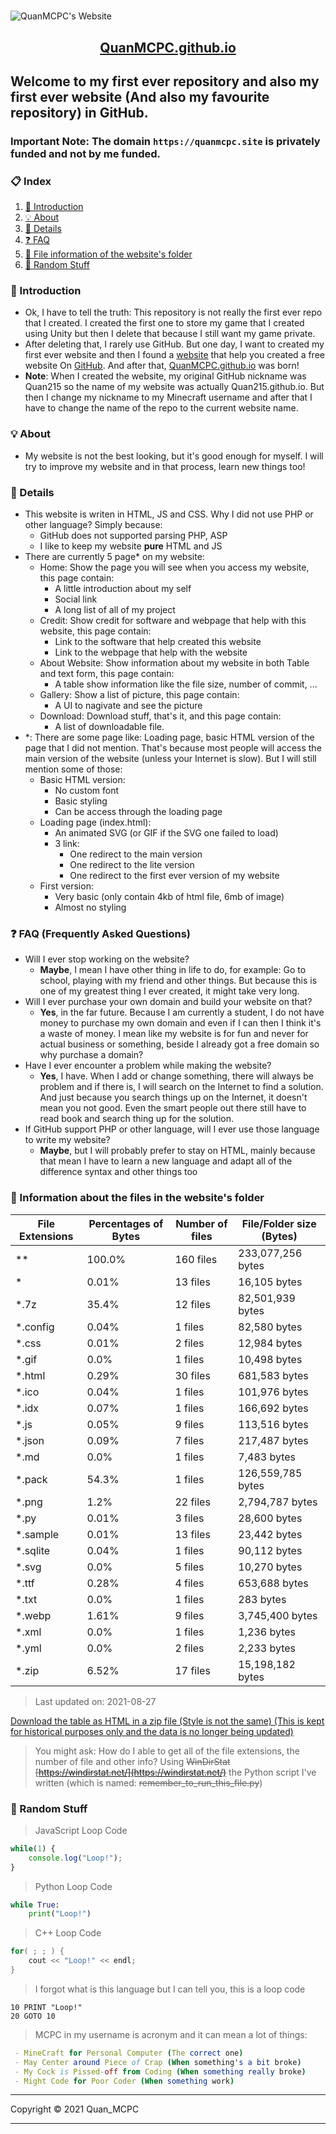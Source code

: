 <h1 style="text-align: center"></h1>

![QuanMCPC's Website](https://quanmcpc.github.io/website/image/social_preview.png)

<p align="center">
    <a href="https://quanmcpc.github.io">
        <h2 align="center">QuanMCPC.github.io</h2>
    </a>
</p>

## Welcome to my first ever repository and also my first ever website (And also my favourite repository) in GitHub.

### Important Note: The domain `https://quanmcpc.site` is privately funded and not by me funded.

### 📋 Index
1. [📕 Introduction](#-introduction)
2. [💡 About](#-about)
3. [📖 Details](#-details)
4. [❓ FAQ](#-faq-frequently-asked-questions)
5. [📁 File information of the website's folder](#-information-about-the-files-in-the-websites-folder)
6. [👀 Random Stuff](#-random-stuff)
### 📕 Introduction
* Ok, I have to tell the truth: This repository is not really the first ever repo that I created. I created the first one to store my game that I created using Unity but then I delete that because I still want my game private.
* After deleting that, I rarely use GitHub. But one day, I want to created my first ever website and then I found a [website](https://medium.com/@svinkle/publish-and-share-your-own-website-for-free-with-github-2eff049a1cb5) that help you created a free website On [GitHub](https://github.com). And after that, [QuanMCPC.github.io](https://quanmcpc.github.io) was born!
* **Note**: When I created the website, my original GitHub nickname was Quan215 so the name of my website was actually Quan215.github.io. But then I change my nickname to my Minecraft username and after that I have to change the name of the repo to the current website name.
### 💡 About
- My website is not the best looking, but it's good enough for myself. I will try to improve my website and in that process, learn new things too!
### 📖 Details
- This website is writen in HTML, JS and CSS. Why I did not use PHP or other language? Simply because:
    - GitHub does not supported parsing PHP, ASP
    - I like to keep my website **pure** HTML and JS
- There are currently 5 page* on my website:
    - Home: Show the page you will see when you access my website, this page contain:
        - A little introduction about my self
        - Social link
        - A long list of all of my project
    - Credit: Show credit for software and webpage that help with this website, this page contain:
        - Link to the software that help created this website
        - Link to the webpage that help with the website
    - About Website: Show information about my website in both Table and text form, this page contain:
        - A table show information like the file size, number of commit, ...
    - Gallery: Show a list of picture, this page contain:
        - A UI to nagivate and see the picture
    - Download: Download stuff, that's it, and this page contain:
        - A list of downloadable file.
- *: There are some page like: Loading page, basic HTML version of the page that I did not mention. That's because most people will access the main version of the website (unless your Internet is slow). But I will still mention some of those:
    - Basic HTML version:
        - No custom font
        - Basic styling
        - Can be access through the loading page
    - Loading page (index.html):
        - An animated SVG (or GIF if the SVG one failed to load)
        - 3 link:
            - One redirect to the main version
            - One redirect to the lite version
            - One redirect to the first ever version of my website
    - First version:
        - Very basic (only contain 4kb of html file, 6mb of image)
        - Almost no styling
### ❓ FAQ (Frequently Asked Questions)
- Will I ever stop working on the website?
    - **Maybe**, I mean I have other thing in life to do, for example: Go to school, playing with my friend and other things. But because this is one of my greatest thing I ever created, it might take very long.
- Will I ever purchase your own domain and build your website on that?
    - **Yes**, in the far future. Because I am currently a student, I do not have money to purchase my own domain and even if I can then I think it's a waste of money. I mean like my website is for fun and never for actual business or something, beside I already got a free domain so why purchase a domain?
- Have I ever encounter a problem while making the website?
    - **Yes**, I have. When I add or change something, there will always be problem and if there is, I will search on the Internet to find a solution. And just because you search things up on the Internet, it doesn't mean you not good. Even the smart people out there still have to read book and search thing up for the solution.
- If GitHub support PHP or other language, will I ever use those language to write my website?
    - **Maybe**, but I will probably prefer to stay on HTML, mainly because that mean I have to learn a new language and adapt all of the difference syntax and other things too
### 📁 Information about the files in the website's folder
<!--python_data_start-->
File Extensions | Percentages of Bytes | Number of files | File/Folder size (Bytes)
----------------|--------------------- |-----------------|--------------------------
\** | 100.0% | 160 files | 233,077,256 bytes
\* | 0.01% | 13 files | 16,105 bytes
\*.7z | 35.4% | 12 files | 82,501,939 bytes
\*.config | 0.04% | 1 files | 82,580 bytes
\*.css | 0.01% | 2 files | 12,984 bytes
\*.gif | 0.0% | 1 files | 10,498 bytes
\*.html | 0.29% | 30 files | 681,583 bytes
\*.ico | 0.04% | 1 files | 101,976 bytes
\*.idx | 0.07% | 1 files | 166,692 bytes
\*.js | 0.05% | 9 files | 113,516 bytes
\*.json | 0.09% | 7 files | 217,487 bytes
\*.md | 0.0% | 1 files | 7,483 bytes
\*.pack | 54.3% | 1 files | 126,559,785 bytes
\*.png | 1.2% | 22 files | 2,794,787 bytes
\*.py | 0.01% | 3 files | 28,600 bytes
\*.sample | 0.01% | 13 files | 23,442 bytes
\*.sqlite | 0.04% | 1 files | 90,112 bytes
\*.svg | 0.0% | 5 files | 10,270 bytes
\*.ttf | 0.28% | 4 files | 653,688 bytes
\*.txt | 0.0% | 1 files | 283 bytes
\*.webp | 1.61% | 9 files | 3,745,400 bytes
\*.xml | 0.0% | 1 files | 1,236 bytes
\*.yml | 0.0% | 2 files | 2,233 bytes
\*.zip | 6.52% | 17 files | 15,198,182 bytes
> Last updated on: 2021-08-27
<!--python_data_stop-->
[Download the table as HTML in a zip file (Style is not the same) (This is kept for historical purposes only and the data is no longer being updated)](https://drive.google.com/u/0/uc?id=1nvijtp61EX7gtisnjHCAEBkfgQKs-zTh&export=download)
> You might ask: How do I able to get all of the file extensions, the number of file and other info?
> Using ~~WinDirStat [https://windirstat.net/](https://windirstat.net/)~~ the Python script I've written (which is named: ~~remember_to_run_this_file.py~~)
### 👀 Random Stuff
> JavaScript Loop Code
```JavaScript
while(1) {
    console.log("Loop!");
}
```
> Python Loop Code
```Python
while True:
    print("Loop!")
```
> C++ Loop Code
```c++
for( ; ; ) {
    cout << "Loop!" << endl;
}
```
> I forgot what is this language but I can tell you, this is a loop code
```basic
10 PRINT "Loop!"
20 GOTO 10
```
> MCPC in my username is acronym and it can mean a lot of things:
```nim
 - MineCraft for Personal Computer (The correct one)
 - May Center around Piece of Crap (When something's a bit broke)
 - My Cock is Pissed-off from Coding (When something really broke)
 - Might Code for Poor Coder (When something work)
```
***
Copyright &copy; 2021 Quan_MCPC
***
